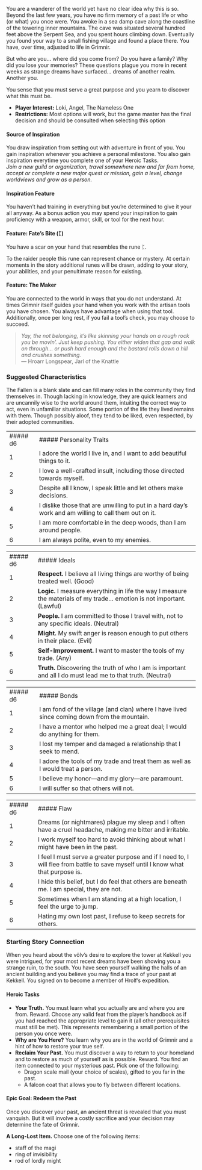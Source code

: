 You are a wanderer of the world yet have no clear idea why this is so. Beyond the last few years, you have no firm memory of a past life or who (or what) you once were. You awoke in a sea damp cave along the coastline of the towering inner mountains. The cave was situated several hundred feet above the Serpent Sea, and you spent hours climbing down. Eventually you found your way to a small fishing village and found a place there. You have, over time, adjusted to life in Grimnir.

But who are you… where did you come from? Do you have a family? Why did you lose your memories? These questions plague you more in recent weeks as strange dreams have surfaced… dreams of another realm. Another you.

You sense that you must serve a great purpose and you yearn to discover what this must be.
- **Player Interest:** Loki, Angel, The Nameless One
- **Restrictions:** Most options will work, but the game master has the final decision and should be consulted when selecting this option

#### Source of Inspiration
You draw inspiration from setting out with adventure in front of you. You gain inspiration whenever you achieve a personal milestone.  You also gain inspiration everytime you complete one of your Heroic Tasks.<br>
_Join a new guild or organization, travel somewhere new and far from home, accept or complete a new major quest or mission, gain a level, change worldviews and grow as a person._

#### Inspiration Feature
You haven’t had training in everything but you’re determined to give it your all anyway. As a bonus action you may spend your inspiration to gain proficiency with a weapon, armor, skill, or tool for the next hour.

#### Feature: Fate’s Bite (ᛈ)

You have a scar on your hand that resembles the rune ᛈ. 

To the raider people this rune can represent chance or mystery. At certain moments in the story additional runes will be drawn, adding to your story, your abilities, and your penultimate reason for existing.

#### Feature: The Maker

You are connected to the world in ways that you do not understand. At times Grimnir itself guides your hand when you work with the artisan tools you have chosen. You always have advantage when using that tool. Additionally, once per long rest, if you fail a tool’s check, you may choose to succeed.

> _Yay, the not belonging, it’s like skinning your hands on a rough rock you be movin’. Just keep pushing. You either widen that gap and walk on through... or push hard enough and the bastard rolls down a hill and crushes something._  
> — Hroarr Longspear, Jarl of the Knattle

### Suggested Characteristics

The Fallen is a blank slate and can fill many roles in the community they find themselves in. Though lacking in knowledge, they are quick learners and are uncannily wise to the world around them, intuiting the correct way to act, even in unfamiliar situations. Some portion of the life they lived remains with them. Though possibly aloof, they tend to be liked, even respected, by their adopted communities.

  

|   |   |
|---|---|
|##### d6|##### Personality Traits|
|1|I adore the world I live in, and I want to add beautiful things to it.|
|2|I love a well-crafted insult, including those directed towards myself.|
|3|Despite all I know, I speak little and let others make decisions.|
|4|I dislike those that are unwilling to put in a hard day’s work and am willing to call them out on it.|
|5|I am more comfortable in the deep woods, than I am around people.|
|6|I am always polite, even to my enemies.|

|   |   |
|---|---|
|##### d6|##### Ideals|
|1|**Respect.** I believe all living things are worthy of being treated well. (Good)|
|2|**Logic.** I measure everything in life the way I measure the materials of my trade… emotion is not important. (Lawful)|
|3|**People.** I am committed to those I travel with, not to any specific ideals. (Neutral)|
|4|**Might.** My swift anger is reason enough to put others in their place. (Evil)|
|5|**Self-Improvement.** I want to master the tools of my trade. (Any)|
|6|**Truth.** Discovering the truth of who I am is important and all I do must lead me to that truth. (Neutral)|

|   |   |
|---|---|
|##### d6|##### Bonds|
|1|I am fond of the village (and clan) where I have lived since coming down from the mountain.|
|2|I have a mentor who helped me a great deal; I would do anything for them.|
|3|I lost my temper and damaged a relationship that I seek to mend.|
|4|I adore the tools of my trade and treat them as well as I would treat a person.|
|5|I believe my honor—and my glory—are paramount.|
|6|I will suffer so that others will not.|

|   |   |
|---|---|
|##### d6|##### Flaw|
|1|Dreams (or nightmares) plague my sleep and I often have a cruel headache, making me bitter and irritable.|
|2|I work myself too hard to avoid thinking about what I might have been in the past.|
|3|I feel I must serve a greater purpose and if I need to, I will flee from battle to save myself until I know what that purpose is.|
|4|I hide this belief, but I do feel that others are beneath me. I am special, they are not.|
|5|Sometimes when I am standing at a high location, I feel the urge to jump.|
|6|Hating my own lost past, I refuse to keep secrets for others.|

### Starting Story Connection

When you heard about the völv’s desire to explore the tower at Kekkell you were intrigued, for your most recent dreams have been showing you a strange ruin, to the south. You have seen yourself walking the halls of an ancient building and you believe you may find a trace of your past at Kekkell. You signed on to become a member of Hrolf’s expedition.

  

#### Heroic Tasks

- **Your Truth.** You must learn what you actually are and where you are from. Reward. Choose any valid feat from the player’s handbook as if you had reached the appropriate level to gain it (all other prerequisites must still be met). This represents remembering a small portion of the person you once were.
- **Why are You Here?** You learn why you are in the world of Grimnir and a hint of how to restore your true self.
- **Reclaim Your Past.** You must discover a way to return to your homeland and to restore as much of yourself as is possible. Reward. You find an item connected to your mysterious past. Pick one of the following:
    - Dragon scale mail (your choice of scales), gifted to you far in the past.
    - A falcon coat that allows you to fly between different locations.

#### Epic Goal: Redeem the Past

Once you discover your past, an ancient threat is revealed that you must vanquish. But it will involve a costly sacrifice and your decision may determine the fate of Grimnir. 

**A Long-Lost Item.** Choose one of the following items:
- staff of the magi
- ring of invisibility
- rod of lordly might